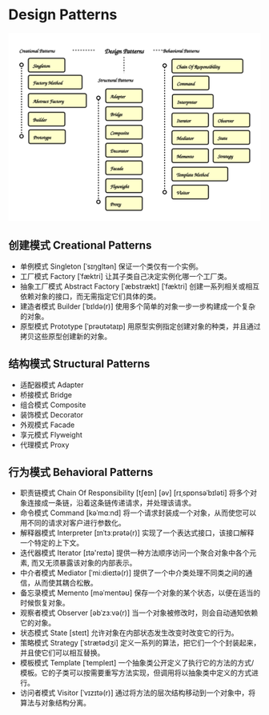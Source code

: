 

# Design Patterns

![Design Patterns](./design-patterns.svg)
## 创建模式 Creational Patterns

* 单例模式 Singleton [ˈsɪŋɡltən] 保证一个类仅有一个实例。
* 工厂模式 Factory  [ˈfæktri] 让其子类自己决定实例化哪一个工厂类。 
* 抽象工厂模式 Abstract Factory [ˈæbstrækt] [ˈfæktri] 创建一系列相关或相互依赖对象的接口，而无需指定它们具体的类。
* 建造者模式 Builder [ˈbɪldə(r)] 使用多个简单的对象一步一步构建成一个复杂的对象。
* 原型模式 Prototype [ˈprəʊtətaɪp] 用原型实例指定创建对象的种类，并且通过拷贝这些原型创建新的对象。
  
## 结构模式 Structural Patterns

* 适配器模式 Adapter  
* 桥接模式 Bridge   
* 组合模式 Composite
* 装饰模式 Decorator
* 外观模式 Facade   
* 享元模式 Flyweight 
* 代理模式 Proxy 
## 行为模式 Behavioral Patterns

* 职责链模式 Chain Of Responsibility [tʃeɪn] [əv] [rɪˌspɒnsəˈbɪləti] 将多个对象连接成一条链，沿着这条链传递请求，并处理该请求。
* 命令模式 Command [kəˈmɑːnd] 将一个请求封装成一个对象，从而使您可以用不同的请求对客户进行参数化。
* 解释器模式 Interpreter [ɪnˈtɜːprətə(r)] 实现了一个表达式接口，该接口解释一个特定的上下文。
* 迭代器模式 Iterator [ɪtə'reɪtə] 提供一种方法顺序访问一个聚合对象中各个元素, 而又无须暴露该对象的内部表示。
* 中介者模式 Mediator [ˈmiːdieɪtə(r)] 提供了一个中介类处理不同类之间的通信，从而使其耦合松散。
* 备忘录模式 Memento [məˈmentəʊ] 保存一个对象的某个状态，以便在适当的时候恢复对象。
* 观察者模式 Observer [əbˈzɜːvə(r)] 当一个对象被修改时，则会自动通知依赖它的对象。
* 状态模式 State  [steɪt] 允许对象在内部状态发生改变时改变它的行为。
* 策略模式 Strategy [ˈstrætədʒi] 定义一系列的算法，把它们一个个封装起来，并且使它们可以相互替换。  
* 模板模式 Template [ˈtempleɪt] 一个抽象类公开定义了执行它的方法的方式/模板。它的子类可以按需要重写方法实现，但调用将以抽象类中定义的方式进行。     
* 访问者模式 Visitor [ˈvɪzɪtə(r)] 通过将方法的层次结构移动到一个对象中，将算法与对象结构分离。